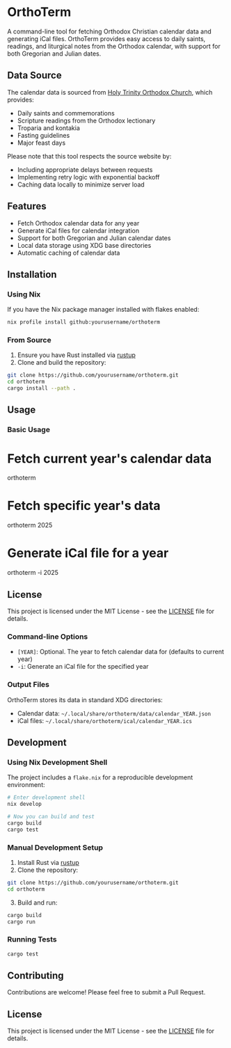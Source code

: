 # OrthoTerm

A command-line tool for fetching Orthodox Christian calendar data and generating iCal files. OrthoTerm provides easy access to daily saints, readings, and liturgical notes from the Orthodox calendar, with support for both Gregorian and Julian dates.

## Data Source

The calendar data is sourced from [Holy Trinity Orthodox Church](https://holytrinityorthodox.com/calendar/), which provides:
- Daily saints and commemorations
- Scripture readings from the Orthodox lectionary
- Troparia and kontakia
- Fasting guidelines
- Major feast days

Please note that this tool respects the source website by:
- Including appropriate delays between requests
- Implementing retry logic with exponential backoff
- Caching data locally to minimize server load

## Features

- Fetch Orthodox calendar data for any year
- Generate iCal files for calendar integration
- Support for both Gregorian and Julian calendar dates
- Local data storage using XDG base directories
- Automatic caching of calendar data

## Installation

### Using Nix

If you have the Nix package manager installed with flakes enabled:

```bash
nix profile install github:yourusername/orthoterm
```

### From Source

1. Ensure you have Rust installed via [rustup](https://rustup.rs/)
2. Clone and build the repository:

```bash
git clone https://github.com/yourusername/orthoterm.git
cd orthoterm
cargo install --path .
```

## Usage

### Basic Usage

# Fetch current year's calendar data
orthoterm

# Fetch specific year's data
orthoterm 2025

# Generate iCal file for a year
orthoterm -i 2025

## License

This project is licensed under the MIT License - see the [LICENSE](LICENSE) file for details. 

### Command-line Options

- `[YEAR]`: Optional. The year to fetch calendar data for (defaults to current year)
- `-i`: Generate an iCal file for the specified year

### Output Files

OrthoTerm stores its data in standard XDG directories:
- Calendar data: `~/.local/share/orthoterm/data/calendar_YEAR.json`
- iCal files: `~/.local/share/orthoterm/ical/calendar_YEAR.ics`

## Development

### Using Nix Development Shell

The project includes a `flake.nix` for a reproducible development environment:

```bash
# Enter development shell
nix develop

# Now you can build and test
cargo build
cargo test
```

### Manual Development Setup

1. Install Rust via [rustup](https://rustup.rs/)
2. Clone the repository:
```bash
git clone https://github.com/yourusername/orthoterm.git
cd orthoterm
```

3. Build and run:
```bash
cargo build
cargo run
```

### Running Tests

```bash
cargo test
```

## Contributing

Contributions are welcome! Please feel free to submit a Pull Request.

## License

This project is licensed under the MIT License - see the [LICENSE](LICENSE) file for details. 